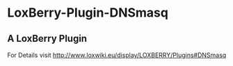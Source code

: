 # LoxBerry-Plugin-DNSmasq
A LoxBerry Plugin
-
For Details visit http://www.loxwiki.eu/display/LOXBERRY/Plugins#DNSmasq

